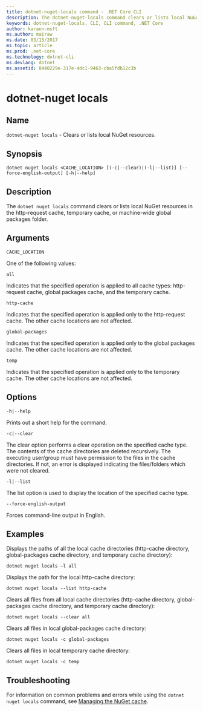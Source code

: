 ```yaml
---
title: dotnet-nuget-locals command - .NET Core CLI
description: The dotnet-nuget-locals command clears or lists local NuGet resources such as http-request cache, temporary cache, or machine-wide global packages folder. 
keywords: dotnet-nuget-locals, CLI, CLI command, .NET Core
author: karann-msft
ms.author: mairaw
ms.date: 03/15/2017
ms.topic: article
ms.prod: .net-core
ms.technology: dotnet-cli
ms.devlang: dotnet
ms.assetid: 8440229e-317e-4dc1-9463-cba5fdb12c3b
---
```


# dotnet-nuget locals

## Name

`dotnet-nuget locals` - Clears or lists local NuGet resources. 

## Synopsis

`dotnet nuget locals <CACHE_LOCATION> [(-c|--clear)|(-l|--list)] [--force-english-output] [-h|--help]`

## Description

The `dotnet nuget locals` command clears or lists local NuGet resources in the http-request cache, temporary cache, or machine-wide global packages folder.

## Arguments

`CACHE_LOCATION`

One of the following values:

`all`

Indicates that the specified operation is applied to all cache types: http-request cache, global packages cache, and the temporary cache.

`http-cache`

Indicates that the specified operation is applied only to the http-request cache. The other cache locations are not affected.

`global-packages`

Indicates that the specified operation is applied only to the global packages cache. The other cache locations are not affected.

`temp`

Indicates that the specified operation is applied only to the temporary cache. The other cache locations are not affected.

## Options

`-h|--help`

Prints out a short help for the command.  

`-c|--clear`

The clear option performs a clear operation on the specified cache type. The contents of the cache directories are deleted recursively. The executing user/group must have permission to the files in the cache directories. If not, an error is displayed indicating the files/folders which were not cleared.

`-l|--list`

The list option is used to display the location of the specified cache type. 

`--force-english-output`

Forces command-line output in English.

## Examples

Displays the paths of all the local cache directories (http-cache directory, global-packages cache directory, and temporary cache directory):

`dotnet nuget locals –l all`

Displays the path for the local http-cache directory:

`dotnet nuget locals --list http-cache`

Clears all files from all local cache directories (http-cache directory, global-packages cache directory, and temporary cache directory):

`dotnet nuget locals --clear all`

Clears all files in local global-packages cache directory:

`dotnet nuget locals -c global-packages`

Clears all files in local temporary cache directory:

`dotnet nuget locals -c temp`

## Troubleshooting

For information on common problems and errors while using the `dotnet nuget locals` command, see [Managing the NuGet cache](/nuget/consume-packages/managing-the-nuget-cache).
